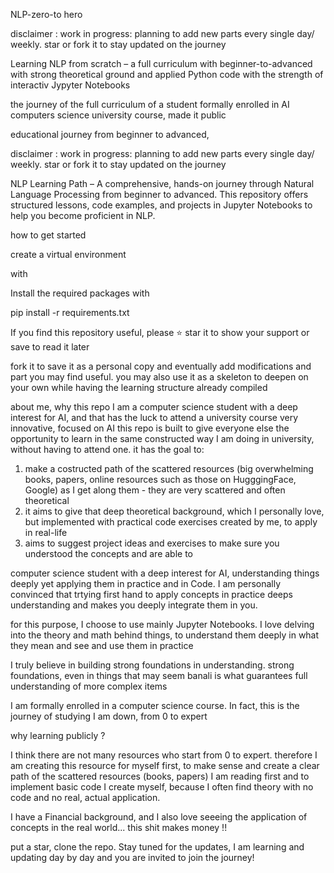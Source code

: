 

NLP-zero-to hero


disclaimer : work in progress: planning to add new parts every single day/ weekly. star or fork it to stay updated on the journey 



Learning NLP from scratch – a full curriculum with beginner-to-advanced with strong theoretical ground and applied Python code
with the strength of interactiv Jypyter Notebooks

the journey of the full curriculum of a student formally enrolled in AI computers science university course, made it public

educational journey from beginner to advanced,



disclaimer : work in progress: planning to add new parts every single day/ weekly. star or fork it to stay updated on the journey 


NLP Learning Path – A comprehensive, hands-on journey through Natural Language Processing from beginner to advanced. This repository offers structured lessons, code examples, and projects in Jupyter Notebooks to help you become proficient in NLP.





how to get started 


create a virtual environment

with 



Install the required packages with 

pip install -r requirements.txt


If you find this repository useful, please ⭐ star it to show your support or save to read it later

fork it to save it as a personal copy and eventually add modifications and part you may find useful. you may also use it as a skeleton to deepen on your own while having the learning structure already compiled



about me, why this repo
I am a computer science student with a deep interest for AI, and that has the luck to attend a university course very innovative, focused on AI
this repo is built to give everyone else the opportunity to learn in the same constructed way I am doing in university, without having to attend one.
it has the goal to:
1) make a costructed path of the scattered resources (big overwhelming books, papers, online resources such as those on HugggingFace, Google) as I get along them - they are very scattered and often theoretical
2) it aims to give that deep theoretical background, which I personally love, but implemented with practical code exercises created by me, to apply in real-life
3) aims to suggest project ideas and exercises to make sure you understood the concepts and are able to 






 computer science student with a deep interest for AI, understanding things deeply yet applying them in practice and in Code. 
I am personally convinced that trtying first hand to apply concepts  in practice deeps understanding and makes you deeply integrate them in you. 

for this purpose, I choose to use mainly Jupyter Notebooks. I love delving into the theory and math behind things, to understand them deeply in what they mean
and see and use them in practice


I truly believe in building strong foundations in understanding. strong foundations, even in things that may seem banali is what guarantees
full understanding of more complex items

I am formally enrolled in a computer science course. In fact, this is the journey of studying I am down, from 0 to expert

why learning publicly ?

I think there are not many resources who start from 0 to expert.
therefore I am creating this resource for myself first, to make sense and create a clear path of the scattered resources (books, papers) I am reading first
and to implement basic code I create myself, because I often find theory with no code and no real, actual application.

I have a Financial background, and I also love seeeing the application of concepts in the real world... this shit makes money !!


put a star, clone the repo. Stay tuned for the updates, I am learning and updating day by day and you are invited to join the journey!


